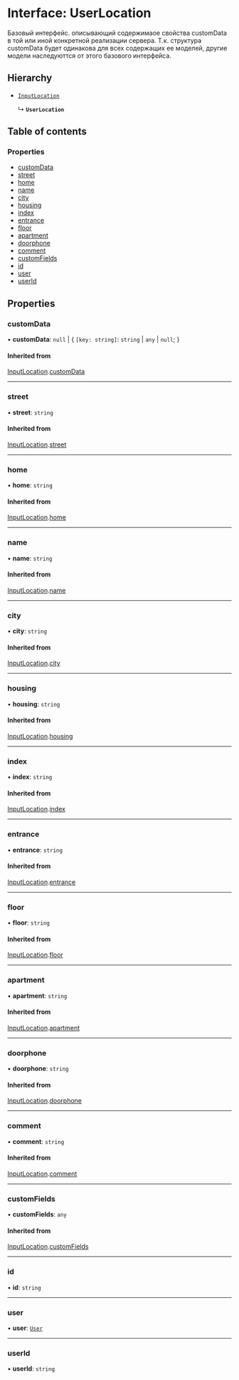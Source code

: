 # Interface: UserLocation

Базовый интерфейс. описывающий содержимаое свойства customData в той или иной конкретной реализации сервера.
Т.к. структура customData будет одинакова для всех содержащих ее моделей, другие модели наследуюттся от этого базового интерфейса.

## Hierarchy

- [`InputLocation`](InputLocation.md)

  ↳ **`UserLocation`**

## Table of contents

### Properties

- [customData](UserLocation.md#customdata)
- [street](UserLocation.md#street)
- [home](UserLocation.md#home)
- [name](UserLocation.md#name)
- [city](UserLocation.md#city)
- [housing](UserLocation.md#housing)
- [index](UserLocation.md#index)
- [entrance](UserLocation.md#entrance)
- [floor](UserLocation.md#floor)
- [apartment](UserLocation.md#apartment)
- [doorphone](UserLocation.md#doorphone)
- [comment](UserLocation.md#comment)
- [customFields](UserLocation.md#customfields)
- [id](UserLocation.md#id)
- [user](UserLocation.md#user)
- [userId](UserLocation.md#userid)

## Properties

### customData

• **customData**: ``null`` \| { `[key: string]`: `string` \| `any` \| ``null``;  }

#### Inherited from

[InputLocation](InputLocation.md).[customData](InputLocation.md#customdata)

___

### street

• **street**: `string`

#### Inherited from

[InputLocation](InputLocation.md).[street](InputLocation.md#street)

___

### home

• **home**: `string`

#### Inherited from

[InputLocation](InputLocation.md).[home](InputLocation.md#home)

___

### name

• **name**: `string`

#### Inherited from

[InputLocation](InputLocation.md).[name](InputLocation.md#name)

___

### city

• **city**: `string`

#### Inherited from

[InputLocation](InputLocation.md).[city](InputLocation.md#city)

___

### housing

• **housing**: `string`

#### Inherited from

[InputLocation](InputLocation.md).[housing](InputLocation.md#housing)

___

### index

• **index**: `string`

#### Inherited from

[InputLocation](InputLocation.md).[index](InputLocation.md#index)

___

### entrance

• **entrance**: `string`

#### Inherited from

[InputLocation](InputLocation.md).[entrance](InputLocation.md#entrance)

___

### floor

• **floor**: `string`

#### Inherited from

[InputLocation](InputLocation.md).[floor](InputLocation.md#floor)

___

### apartment

• **apartment**: `string`

#### Inherited from

[InputLocation](InputLocation.md).[apartment](InputLocation.md#apartment)

___

### doorphone

• **doorphone**: `string`

#### Inherited from

[InputLocation](InputLocation.md).[doorphone](InputLocation.md#doorphone)

___

### comment

• **comment**: `string`

#### Inherited from

[InputLocation](InputLocation.md).[comment](InputLocation.md#comment)

___

### customFields

• **customFields**: `any`

#### Inherited from

[InputLocation](InputLocation.md).[customFields](InputLocation.md#customfields)

___

### id

• **id**: `string`

___

### user

• **user**: [`User`](User.md)

___

### userId

• **userId**: `string`
